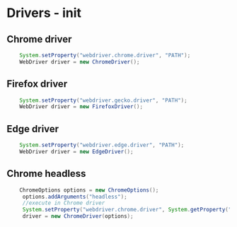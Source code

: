 # Drivers - init

## Chrome driver

```java
    System.setProperty("webdriver.chrome.driver", "PATH");
    WebDriver driver = new ChromeDriver();
```

## Firefox driver

```java
    System.setProperty("webdriver.gecko.driver", "PATH");
    WebDriver driver = new FirefoxDriver();
```

## Edge driver

```java
    System.setProperty("webdriver.edge.driver", "PATH");
    WebDriver driver = new EdgeDriver();
```

## Chrome headless

```java
    ChromeOptions options = new ChromeOptions();
     options.addArguments("headless");
     //execute in Chrome driver
     System.setProperty("webdriver.chrome.driver", System.getProperty("user.dir") +"PATH;
     driver = new ChromeDriver(options);
```

